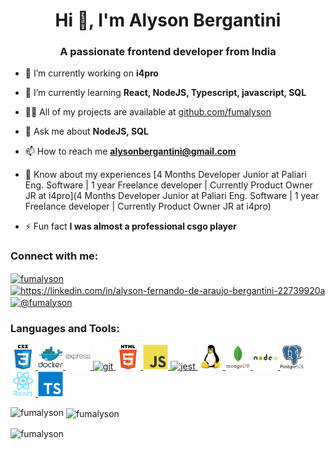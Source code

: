 <h1 align="center">Hi 👋, I'm Alyson Bergantini</h1>
<h3 align="center">A passionate frontend developer from India</h3>

- 🔭 I’m currently working on **i4pro**

- 🌱 I’m currently learning **React, NodeJS, Typescript, javascript, SQL**

- 👨‍💻 All of my projects are available at [github.com/fumalyson](github.com/fumalyson)

- 💬 Ask me about **NodeJS, SQL**

- 📫 How to reach me **alysonbergantini@gmail.com**

- 📄 Know about my experiences [4 Months Developer Junior at Paliari Eng. Software | 1 year Freelance developer | Currently Product Owner JR at i4pro](4 Months Developer Junior at Paliari Eng. Software | 1 year Freelance developer | Currently Product Owner JR at i4pro)

- ⚡ Fun fact **I was almost a professional csgo player**

<h3 align="left">Connect with me:</h3>
<p align="left">
<a href="https://twitter.com/fumalyson" target="blank"><img align="center" src="https://raw.githubusercontent.com/rahuldkjain/github-profile-readme-generator/master/src/images/icons/Social/twitter.svg" alt="fumalyson" height="30" width="40" /></a>
<a href="https://linkedin.com/in/https://linkedin.com/in/alyson-fernando-de-araujo-bergantini-22739920a" target="blank"><img align="center" src="https://raw.githubusercontent.com/rahuldkjain/github-profile-readme-generator/master/src/images/icons/Social/linked-in-alt.svg" alt="https://linkedin.com/in/alyson-fernando-de-araujo-bergantini-22739920a" height="30" width="40" /></a>
<a href="https://instagram.com/@fumalyson" target="blank"><img align="center" src="https://raw.githubusercontent.com/rahuldkjain/github-profile-readme-generator/master/src/images/icons/Social/instagram.svg" alt="@fumalyson" height="30" width="40" /></a>
</p>

<h3 align="left">Languages and Tools:</h3>
<p align="left"> <a href="https://www.w3schools.com/css/" target="_blank" rel="noreferrer"> <img src="https://raw.githubusercontent.com/devicons/devicon/master/icons/css3/css3-original-wordmark.svg" alt="css3" width="40" height="40"/> </a> <a href="https://www.docker.com/" target="_blank" rel="noreferrer"> <img src="https://raw.githubusercontent.com/devicons/devicon/master/icons/docker/docker-original-wordmark.svg" alt="docker" width="40" height="40"/> </a> <a href="https://expressjs.com" target="_blank" rel="noreferrer"> <img src="https://raw.githubusercontent.com/devicons/devicon/master/icons/express/express-original-wordmark.svg" alt="express" width="40" height="40"/> </a> <a href="https://git-scm.com/" target="_blank" rel="noreferrer"> <img src="https://www.vectorlogo.zone/logos/git-scm/git-scm-icon.svg" alt="git" width="40" height="40"/> </a> <a href="https://www.w3.org/html/" target="_blank" rel="noreferrer"> <img src="https://raw.githubusercontent.com/devicons/devicon/master/icons/html5/html5-original-wordmark.svg" alt="html5" width="40" height="40"/> </a> <a href="https://developer.mozilla.org/en-US/docs/Web/JavaScript" target="_blank" rel="noreferrer"> <img src="https://raw.githubusercontent.com/devicons/devicon/master/icons/javascript/javascript-original.svg" alt="javascript" width="40" height="40"/> </a> <a href="https://jestjs.io" target="_blank" rel="noreferrer"> <img src="https://www.vectorlogo.zone/logos/jestjsio/jestjsio-icon.svg" alt="jest" width="40" height="40"/> </a> <a href="https://www.linux.org/" target="_blank" rel="noreferrer"> <img src="https://raw.githubusercontent.com/devicons/devicon/master/icons/linux/linux-original.svg" alt="linux" width="40" height="40"/> </a> <a href="https://www.mongodb.com/" target="_blank" rel="noreferrer"> <img src="https://raw.githubusercontent.com/devicons/devicon/master/icons/mongodb/mongodb-original-wordmark.svg" alt="mongodb" width="40" height="40"/> </a> <a href="https://nodejs.org" target="_blank" rel="noreferrer"> <img src="https://raw.githubusercontent.com/devicons/devicon/master/icons/nodejs/nodejs-original-wordmark.svg" alt="nodejs" width="40" height="40"/> </a> <a href="https://www.postgresql.org" target="_blank" rel="noreferrer"> <img src="https://raw.githubusercontent.com/devicons/devicon/master/icons/postgresql/postgresql-original-wordmark.svg" alt="postgresql" width="40" height="40"/> </a> <a href="https://reactjs.org/" target="_blank" rel="noreferrer"> <img src="https://raw.githubusercontent.com/devicons/devicon/master/icons/react/react-original-wordmark.svg" alt="react" width="40" height="40"/> </a> <a href="https://www.typescriptlang.org/" target="_blank" rel="noreferrer"> <img src="https://raw.githubusercontent.com/devicons/devicon/master/icons/typescript/typescript-original.svg" alt="typescript" width="40" height="40"/> </a> </p>

<p><img align="left" src="https://github-readme-stats.vercel.app/api/top-langs?username=fumalyson&show_icons=true&locale=en&layout=compact" alt="fumalyson" /></p>

<p>&nbsp;<img align="center" src="https://github-readme-stats.vercel.app/api?username=fumalyson&show_icons=true&locale=en" alt="fumalyson" /></p>

<p><img align="center" src="https://github-readme-streak-stats.herokuapp.com/?user=fumalyson&" alt="fumalyson" /></p>
